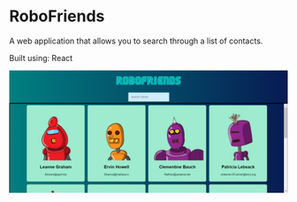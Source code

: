 # RoboFriends

A web application that allows you to search through a list of contacts.

Built using: React

![Image](https://raw.githubusercontent.com/rebeccaskladd/RoboFriends/main/preview.png "RoboFriends")
